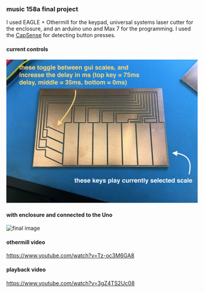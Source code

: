 ### music 158a final project
I used EAGLE + Othermill for the keypad, universal systems laser cutter for the enclosure, and an arduino uno and Max 7 for the programming. I used the [CapSense](https://playground.arduino.cc/Main/CapacitiveSensor?from=Main.CapSense) for detecting button presses. 

#### current controls
![explanation image](/old_non_midi_version/images/keypadlayout.jpeg)

#### with enclosure and connected to the Uno
![final image](/old_non_midi_version/images/with_box.png)

#### othermill video
https://www.youtube.com/watch?v=Tz-oc3M6GA8

#### playback video
https://www.youtube.com/watch?v=3gZ4TS2Uc08
